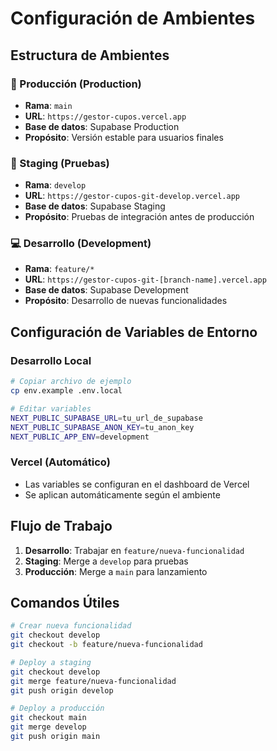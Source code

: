 # Configuración de Ambientes

## Estructura de Ambientes

### 🚀 Producción (Production)

- **Rama**: `main`
- **URL**: `https://gestor-cupos.vercel.app`
- **Base de datos**: Supabase Production
- **Propósito**: Versión estable para usuarios finales

### 🧪 Staging (Pruebas)

- **Rama**: `develop`
- **URL**: `https://gestor-cupos-git-develop.vercel.app`
- **Base de datos**: Supabase Staging
- **Propósito**: Pruebas de integración antes de producción

### 💻 Desarrollo (Development)

- **Rama**: `feature/*`
- **URL**: `https://gestor-cupos-git-[branch-name].vercel.app`
- **Base de datos**: Supabase Development
- **Propósito**: Desarrollo de nuevas funcionalidades

## Configuración de Variables de Entorno

### Desarrollo Local

```bash
# Copiar archivo de ejemplo
cp env.example .env.local

# Editar variables
NEXT_PUBLIC_SUPABASE_URL=tu_url_de_supabase
NEXT_PUBLIC_SUPABASE_ANON_KEY=tu_anon_key
NEXT_PUBLIC_APP_ENV=development
```

### Vercel (Automático)

- Las variables se configuran en el dashboard de Vercel
- Se aplican automáticamente según el ambiente

## Flujo de Trabajo

1. **Desarrollo**: Trabajar en `feature/nueva-funcionalidad`
2. **Staging**: Merge a `develop` para pruebas
3. **Producción**: Merge a `main` para lanzamiento

## Comandos Útiles

```bash
# Crear nueva funcionalidad
git checkout develop
git checkout -b feature/nueva-funcionalidad

# Deploy a staging
git checkout develop
git merge feature/nueva-funcionalidad
git push origin develop

# Deploy a producción
git checkout main
git merge develop
git push origin main
```


